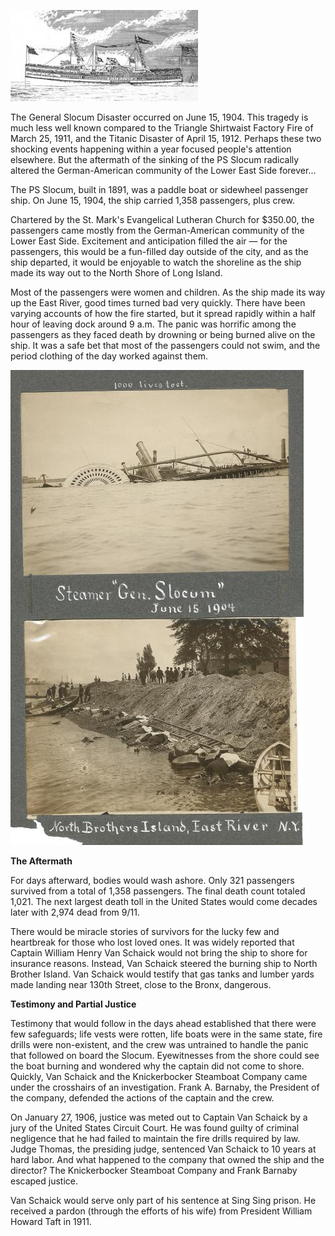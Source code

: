 ![PS General Slocum](../images/PS_General_Slocum.jpg)

The General Slocum Disaster occurred on June 15, 1904. This tragedy is much less well known compared to the Triangle Shirtwaist Factory Fire of March 25, 1911, and the Titanic Disaster of April 15, 1912. Perhaps these two shocking events happening within a year focused people's attention elsewhere. But the aftermath of the sinking of the PS Slocum radically altered the German-American community of the Lower East Side forever...    

The PS Slocum, built in 1891, was a paddle boat or sidewheel passenger ship. On June 15, 1904, the ship carried 1,358 passengers, plus crew.

Chartered by the St. Mark's Evangelical Lutheran Church for $350.00, the passengers came mostly from the German-American community of the Lower East Side. Excitement and anticipation filled the air — for the passengers, this would be a fun-filled day outside of the city, and as the ship departed, it would be enjoyable to watch the shoreline as the ship made its way out to the North Shore of Long Island.

Most of the passengers were women and children. As the ship made its way up the East River, good times turned bad very quickly. There have been varying accounts of how the fire started, but it spread rapidly within a half hour of leaving dock around 9 a.m. The panic was horrific among the passengers as they faced death by drowning or being burned alive on the ship. It was a safe bet that most of the passengers could not swim, and the period clothing of the day worked against them. 

![The Damage](../images/The_Damage.jpg)

**The Aftermath**

For days afterward, bodies would wash ashore. Only 321 passengers survived from a total of 1,358 passengers. The final death count totaled 1,021. The next largest death toll in the United States would come decades later with 2,974 dead from 9/11.

There would be miracle stories of survivors for the lucky few and heartbreak for those who lost loved ones. It was widely reported that Captain William Henry Van Schaick would not bring the ship to shore for insurance reasons. Instead, Van Schaick steered the burning ship to North Brother Island. Van Schaick would testify that gas tanks and lumber yards made landing near 130th Street, close to the Bronx, dangerous.

**Testimony and Partial Justice**

Testimony that would follow in the days ahead established that there were few safeguards; life vests were rotten, life boats were in the same state, fire drills were non-existent, and the crew was untrained to handle the panic that followed on board the Slocum. Eyewitnesses from the shore could see the boat burning and wondered why the captain did not come to shore.  Quickly, Van Schaick and the Knickerbocker Steamboat Company came under the crosshairs of an investigation. Frank A. Barnaby, the President of the company, defended the actions of the captain and the crew.

On January 27, 1906, justice was meted out to Captain Van Schaick by a jury of the United States Circuit Court. He was found guilty of criminal negligence that he had failed to maintain the fire drills required by law. Judge Thomas, the presiding judge, sentenced Van Schaick to 10 years at hard labor. And what happened to the company that owned the ship and the director? The Knickerbocker Steamboat Company and Frank Barnaby escaped justice. 

Van Schaick would serve only part of his sentence at Sing Sing prison. He received a pardon (through the efforts of his wife) from President William Howard Taft in 1911.  
